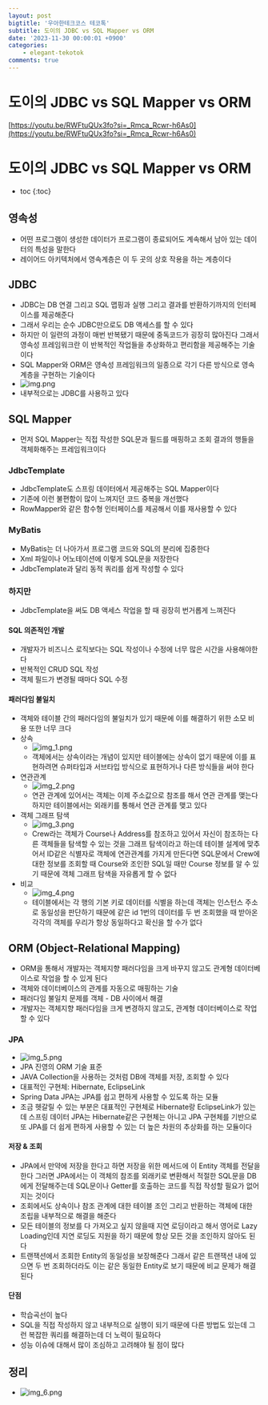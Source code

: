 ```yaml
---
layout: post
bigtitle: '우아한테크코스 테코톡'
subtitle: 도이의 JDBC vs SQL Mapper vs ORM
date: '2023-11-30 00:00:01 +0900'
categories:
    - elegant-tekotok
comments: true
---
```


# 도이의 JDBC vs SQL Mapper vs ORM
[https://youtu.be/RWFtuQUx3fo?si=_Rmca_Rcwr-h6As0](https://youtu.be/RWFtuQUx3fo?si=_Rmca_Rcwr-h6As0)

# 도이의 JDBC vs SQL Mapper vs ORM
* toc
{:toc}

## 영속성 
+ 어떤 프로그램이 생성한 데이터가 프로그램이 종료되어도 계속해서 남아 있는 데이터의 특성을 말한다
+ 레이어드 아키텍처에서 영속계층은 이 두 곳의 상호 작용을 하는 계층이다 

## JDBC
+ JDBC는 DB 연결 그리고 SQL 맵핑과 실행 그리고 결과를 반환하기까지의 인터페이스를 제공해준다
+ 그래서 우리는 순수 JDBC만으로도 DB 액세스를 할 수 있다
+ 하지만 이 일련의 과정이 매번 반복됐기 때문에 중독코드가 굉장히 많아진다 그래서 영속성 프레임워크란 이 반복적인 작업들을 추상화하고 편리함을 제공해주는 기술이다
+ SQL Mapper와 ORM은 영속성 프레임워크의 일종으로 각기 다른 방식으로 영속계층을 구현하는 기술이다
+ ![img.png](../../../assets/img/elegant-tekotok/DOI-JDBC-SQLMapper-ORM.png)
+ 내부적으로는 JDBC를 사용하고 있다

## SQL Mapper
+ 먼저 SQL Mapper는 직접 작성한 SQL문과 필드를 매핑하고 조회 결과의 행들을 객체화해주는 프레임워크이다


### JdbcTemplate
+ JdbcTemplate도 스프링 데이터에서 제공해주는 SQL Mapper이다
+ 기존에 이런 불편함이 많이 느껴지던 코드 중복을 개선했다
+ RowMapper와 같은 함수형 인터페이스를 제공해서 이를 재사용할 수 있다

### MyBatis
+ MyBatis는 더 나아가서 프로그램 코드와 SQL의 분리에 집중한다
+ Xml 파일이나 어노테이션에 이렇게 SQL문을 저장한다
+ JdbcTemplate과 달리 동적 쿼리를 쉽게 작성할 수 있다

### 하지만
+ JdbcTemplate을 써도 DB 액세스 작업을 할 때 굉장히 번거롭게 느껴진다

#### SQL 의존적인 개발
+ 개발자가 비즈니스 로직보다는 SQL 작성이나 수정에 너무 많은 시간을 사용해야한다
+ 반복적인 CRUD SQL 작성
+ 객체 필드가 변경될 때마다 SQL 수정

#### 패러다임 불일치
+ 객체와 테이블 간의 패러다임의 불일치가 있기 때문에 이를 해결하기 위한 소모 비용 또한 너무 크다
+ 상속
  + ![img_1.png](../../../assets/img/elegant-tekotok/DOI-JDBC-SQLMapper-ORM1.png)
  + 객체에서는 상속이라는 개념이 있지만 테이블에는 상속이 없기 때문에 이를 표현하려면 슈퍼타입과 서브타입 방식으로 표현하거나 다른 방식들을 써야 한다
+ 연관관계
  + ![img_2.png](../../../assets/img/elegant-tekotok/DOI-JDBC-SQLMapper-ORM2.png)
  + 연관 관계에 있어서는 객체는 이제 주소값으로 참조를 해서 연관 관계를 맺는다 하지만 테이블에서는 외래키를 통해서 연관 관계를 맺고 있다
+ 객체 그래프 탐색
  + ![img_3.png](../../../assets/img/elegant-tekotok/DOI-JDBC-SQLMapper-ORM3.png)
  + Crew라는 객체가 Course나 Address를 참조하고 있어서 자신이 참조하는 다른 객체들을 탐색할 수 있는 것을 그래프 탐색이라고 하는데 테이블 설계에 맞추어서 ID같은 식별자로 객체에 연관관계를 가지게 만든다면 SQL문에서 Crew에 대한 정보를 조회할 때
    Course와 조인한 SQL일 때만 Course 정보를 알 수 있기 때문에 객체 그래프 탐색을 자유롭게 할 수 없다
+ 비교
  + ![img_4.png](../../../assets/img/elegant-tekotok/DOI-JDBC-SQLMapper-ORM4.png) 
  + 테이블에서는 각 행의 기본 키로 데이터를 식별을 하는데 객체는 인스턴스 주소로 동일성을 판단하기 때문에 같은 id 1번의 데이터를 두 번 조회했을 때 받아온 각각의 객체를 우리가 항상 동일하다고 확신을 할 수가 없다

## ORM (Object-Relational Mapping)
+ ORM을 통해서 개발자는 객체지향 패러다임을 크게 바꾸지 않고도 관계형 데이터베이스로 작업을 할 수 있게 된다
+ 객체와 데이터베이스의 관계를 자동으로 매핑하는 기술
+ 패러다임 불일치 문제를 객체 - DB 사이에서 해결
+ 개발자는 객체지향 패러다임을 크게 변경하지 않고도, 관계형 데이터베이스로 작업할 수 있다

### JPA
+ ![img_5.png](../../../assets/img/elegant-tekotok/DOI-JDBC-SQLMapper-ORM5.png)
+ JPA 진영의 ORM 기술 표준
+ JAVA Collection을 사용하는 것처럼 DB에 객체를 저장, 조회할 수 있다
+ 대표적인 구현체: Hibernate, EclipseLink
+ Spring Data JPA는 JPA를 쉽고 편하게 사용할 수 있도록 하는 모듈 
+ 조금 헷갈릴 수 있는 부분은 대표적인 구현체로 Hibernate랑 EclipseLink가 있는데 스프링 데이터 JPA는 Hibernate같은 구현체는 아니고 JPA 구현체를 기반으로 또 JPA를 더 쉽게 편하게 사용할 수 있는 더 높은 차원의 추상화를 하는 모듈이다

#### 저장 & 조회
+ JPA에서 만약에 저장을 한다고 하면 저장을 위한 메서드에 이 Entity 객체를 전달을 한다 그러면 JPA에서는 이 객체의 참조를 외래키로 변환해서 적절한 SQL문을 DB에게 전달해주는데 SQL문이나 Getter를 호출하는 코드를 직접 작성할 필요가 없어지는 것이다
+ 조회에서도 상속이나 참조 관계에 대한 테이블 조인 그리고 반환하는 객체에 대한 조립을 내부적으로 해결을 해준다
+ 모든 테이블의 정보를 다 가져오고 싶지 않을때 지연 로딩이라고 해서 영어로 Lazy Loading인데 지연 로딩도 지원을 하기 때문에 항상 모든 것을 조인하지 않아도 된다
+ 트랜잭션에서 조회한 Entity의 동일성을 보장해준다 그래서 같은 트랜잭션 내에 있으면 두 번 조회하더라도 이는 같은 동일한 Entity로 보기 때문에 비교 문제가 해결된다

#### 단점
+ 학습곡선이 높다
+ SQL을 직접 작성하지 않고 내부적으로 실행이 되기 때문에 다른 방법도 있는데 그런 복잡한 쿼리를 해결하는데 더 노력이 필요하다
+ 성능 이슈에 대해서 많이 조심하고 고려해야 될 점이 많다

## 정리
+ ![img_6.png](../../../assets/img/elegant-tekotok/DOI-JDBC-SQLMapper-ORM6.png)

  
  


